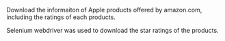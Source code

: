 Download the informaiton of Apple products offered by amazon.com, including the ratings of each products.
    
Selenium webdriver was used to download the star ratings of the products.
        
         
       
    
    
      
  
  
 
 
 
 
